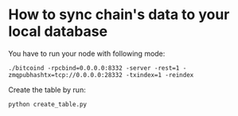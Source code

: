 # How to sync chain's data to your local database

You have to run your node with following mode:

    ./bitcoind -rpcbind=0.0.0.0:8332 -server -rest=1 -zmqpubhashtx=tcp://0.0.0.0:28332 -txindex=1 -reindex
 

Create the table by run:

    python create_table.py

